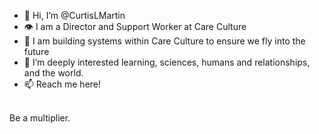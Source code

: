 - 👋 Hi, I’m @CurtisLMartin
- 👁️ I am a Director and Support Worker at Care Culture
- 🚀 I am building systems within Care Culture to ensure we fly into the future
- 🌱 I’m deeply interested learning, sciences, humans and relationships, and the world.
- 📫 Reach me here!
<br>
Be a multiplier.

<!---
CurtisLMartin/CurtisLMartin is a ✨ special ✨ repository because its `README.md` (this file) appears on your GitHub profile.
You can click the Preview link to take a look at your changes.
--->
